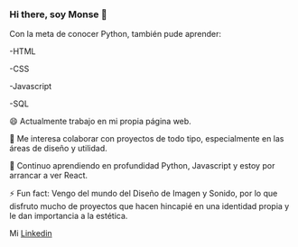 ### Hi there, soy Monse 👋

<!--
**MonseEche/MonseEche** is a ✨ _special_ ✨ repository because its `README.md` (this file) appears on your GitHub profile.-->

Con la meta de conocer Python, también pude aprender:

 -HTML
 
 -CSS
 
 -Javascript
 
 -SQL

😄 Actualmente trabajo en mi propia página web. 

👯 Me interesa colaborar con proyectos de todo tipo, especialmente en las áreas de diseño y utilidad.

🌱 Continuo aprendiendo en profundidad Python, Javascript y estoy por arrancar a ver React.

⚡ Fun fact: Vengo del mundo del Diseño de Imagen y Sonido, por lo que disfruto mucho de proyectos que hacen hincapié en una identidad propia y le dan importancia a la estética.

Mi [Linkedin](https://www.linkedin.com/in/monseechevarria "Perfil de Linkedin")

